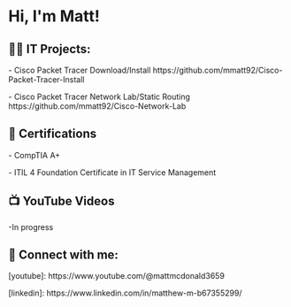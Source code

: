 <h1>Hi, I'm Matt! </h1>

<h2>👨‍💻 IT Projects:</h2>
<p>- Cisco Packet Tracer Download/Install https://github.com/mmatt92/Cisco-Packet-Tracer-Install </p>
<p>- Cisco Packet Tracer Network Lab/Static Routing https://github.com/mmatt92/Cisco-Network-Lab </p>

<h2>📄 Certifications</h2>
<p>- CompTIA A+</p>
<p>- ITIL 4 Foundation Certificate in IT Service Management</p>
<h2>📺 YouTube Videos</h2>
<p>-In progress</p>



<h2> 🤳 Connect with me:</h2>
<p>[youtube]: https://www.youtube.com/@mattmcdonald3659</p>
<p>[linkedin]: https://www.linkedin.com/in/matthew-m-b67355299/ </p>                                                                                                                                    


<!--
**mmatt92/mmatt92** is a ✨ _special_ ✨ repository because its `README.md` (this file) appears on your GitHub profile.

Here are some ideas to get you started:

- 🔭 I’m currently working on ...
- 🌱 I’m currently learning ...
- 👯 I’m looking to collaborate on ...
- 🤔 I’m looking for help with ...
- 💬 Ask me about ...
- 📫 How to reach me: ...
- 😄 Pronouns: ...
- ⚡ Fun fact: ...
-->
